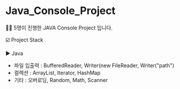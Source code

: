 # Java_Console_Project

👩‍💻 5명이 진행한 JAVA Console Project 입니다.

☑️ Project Stack

▶ Java
  - 파일 입출력 : BufferedReader, Writer(new FileReader, Writer("path")
  - 컬렉션 : ArrayList<T>, Iterator, HashMap<T>
  - 기타 : 오버로딩, Random, Math, Scanner



